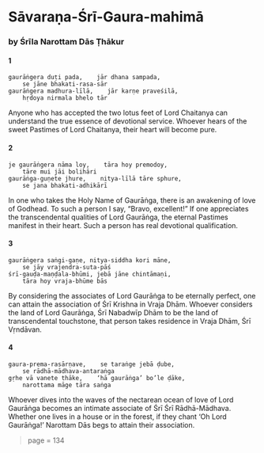 # Sāvaraṇa-Śrī-Gaura-mahimā

### by Śrīla Narottam Dās Ṭhākur

#### 1

    gaurāṅgera duṭi pada,    jār dhana sampada,
        se jāne bhakati-rasa-sār
    gaurāṅgera madhura-līlā,    jār karṇe praveśilā,
        hṛdoya nirmala bhelo tār

Anyone who has accepted the two lotus feet of Lord Chaitanya can understand the true essence of devotional service. Whoever hears of the sweet Pastimes of Lord Chaitanya, their heart will become pure.

#### 2

    je gaurāṅgera nāma loy,    tāra hoy premodoy,
        tāre mui jāi bolihāri
    gaurāṅga-guṇete jhure,    nitya-līlā tāre sphure,
        se jana bhakati-adhikārī

In one who takes the Holy Name of Gaurāṅga, there is an awakening of love of Godhead. To such a person I say, “Bravo, excellent!” If one appreciates the transcendental qualities of Lord Gaurāṅga, the eternal Pastimes manifest in their heart. Such a person has real devotional qualification.

#### 3

    gaurāṅgera saṅgi-gaṇe, nitya-siddha kori māne,
        se jāy vrajendra-suta-pāś
    śrī-gauḍa-maṇḍala-bhūmi, jebā jāne chintāmaṇi,
        tāra hoy vraja-bhūme bās

By considering the associates of Lord Gaurāṅga to be eternally perfect, one can attain the association of Śrī Krishna in Vraja Dhām. Whoever considers the land of Lord Gaurāṅga, Śrī Nabadwīp Dhām to be the land of transcendental touchstone, that person takes residence in Vraja Dhām, Śrī Vṛndāvan.

#### 4

    gaura-prema-rasārṇave,    se taraṅge jebā ḍube,
        se rādhā-mādhava-antaraṅga
    gṛhe vā vanete thāke,    ‘hā gaurāṅga’ bo’le ḍāke,
        narottama māge tāra saṅga

Whoever dives into the waves of the nectarean ocean of love of Lord Gaurāṅga becomes an intimate associate of Śrī Śrī Rādhā-Mādhava. Whether one lives in a house or in the forest, if they chant ‘Oh Lord Gaurāṅga!’ Narottam Dās begs to attain their association.


> page = 134